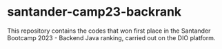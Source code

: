 # santander-camp23-backrank
This repository contains the codes that won first place in the Santander Bootcamp 2023 - Backend Java ranking, carried out on the DIO platform.
